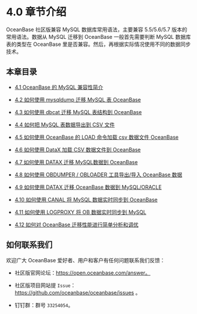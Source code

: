 4.0 章节介绍 
=============================



OceanBase 社区版兼容 MySQL 数据库常用语法，主要兼容 5.5/5.6/5.7 版本的常用语法。数据从 MySQL 迁移到 OceanBase 一般首先需要判断 MySQL 数据库表的类型在 OceanBase 里是否兼容。然后，再根据实际情况使用不同的数据同步技术。



本章目录 
----------------------

* [4.1 OceanBase 的 MySQL 兼容性简介](2.4-1-mysql-compatibility-of-oceanbase.md)

  

* [4.2 如何使用 mysqldump 迁移 MySQL 表 OceanBase](3.4-2.md)

  

* [4.3 如何使用 dbcat 迁移 MySQL 表结构到 OceanBase](4.4-3-how-to-use-dbcat-to-migrate-mysql-table-structures.md)

  

* [4.4 如何把 MySQL 表数据导出到 CSV 文件](5.4-4-how-to-export-data-from-a-mysql-table-to.md)

  

* [4.5 如何使用 OceanBase 的 LOAD 命令加载 csv 数据文件 OceanBase](6.4-5-how-to-use-the-load-command-of-oceanbase-to.md)

  

* [4.6 如何使用 DataX 加载 CSV 数据文件到 OceanBase](7.4-6-how-to-use-datax-to-load-csv-data-files.md)

  

* [4.7 如何使用 DATAX 迁移 MySQL数据到 OceanBase](8.4-7-migrate-mysql-data-to-oceanbase-by-using-datax.md)

  

* [4.8 如何使用 OBDUMPER / OBLOADER 工具导出/导入 OceanBase 数据](9.4-8-how-to-use-obdumper-obloader-to-export-import.md)

  

* [4.9 如何使用 DATAX 迁移 OceanBase 数据到 MySQL/ORACLE](10.4-9-how-to-migrate-data-from-oceanbase-to-mysql-or.md)

  

* [4.10 如何使用 CANAL 将 MySQL 数据实时同步到 OceanBase](11.4-10-how-to-use-canal-to-synchronize-mysql-data-to.md)

  

* [4.11 如何使用 LOGPROXY 将 OB 数据实时同步到 MySQL](12.4-11-how-to-use-logproxy-to-synchronize-ob-data-to.md)

  

* [4.12 如何对 OceanBase 迁移性能进行简单分析和调优](13.4-12-how-to-analyze-and-optimize-the-performance-of-oceanbase.md)

  






如何联系我们 
------------------------

欢迎广大 OceanBase 爱好者、用户和客户有任何问题联系我们反馈：

* 社区版官网论坛：https://open.oceanbase.com/answer。

  

* 社区版项目网站提 `Issue`：https://github.com/oceanbase/oceanbase/issues 。

  

* 钉钉群：群号 `33254054`。

  




